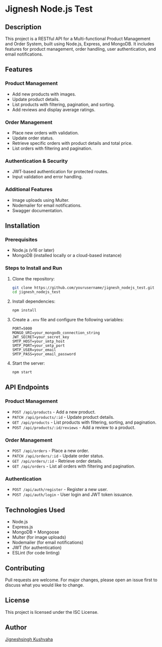 # Jignesh Node.js Test

## Description

This project is a RESTful API for a Multi-functional Product Management and Order System, built using Node.js, Express, and MongoDB. It includes features for product management, order handling, user authentication, and email notifications.

## Features

### **Product Management**

- Add new products with images.
- Update product details.
- List products with filtering, pagination, and sorting.
- Add reviews and display average ratings.

### **Order Management**

- Place new orders with validation.
- Update order status.
- Retrieve specific orders with product details and total price.
- List orders with filtering and pagination.

### **Authentication & Security**

- JWT-based authentication for protected routes.
- Input validation and error handling.

### **Additional Features**

- Image uploads using Multer.
- Nodemailer for email notifications.
- Swagger documentation.

## Installation

### **Prerequisites**

- Node.js (v16 or later)
- MongoDB (installed locally or a cloud-based instance)

### **Steps to Install and Run**

1. Clone the repository:

   ```sh
   git clone https://github.com/yourusername/jignesh_nodejs_test.git
   cd jignesh_nodejs_test
   ```

2. Install dependencies:

   ```sh
   npm install
   ```

3. Create a `.env` file and configure the following variables:

   ```env
   PORT=5000
   MONGO_URI=your_mongodb_connection_string
   JWT_SECRET=your_secret_key
   SMTP_HOST=your_smtp_host
   SMTP_PORT=your_smtp_port
   SMTP_USER=your_email
   SMTP_PASS=your_email_password
   ```

4. Start the server:
   ```sh
   npm start
   ```

## API Endpoints

### **Product Management**

- `POST /api/products` - Add a new product.
- `PATCH /api/products/:id` - Update product details.
- `GET /api/products` - List products with filtering, sorting, and pagination.
- `POST /api/products/:id/reviews` - Add a review to a product.

### **Order Management**

- `POST /api/orders` - Place a new order.
- `PATCH /api/orders/:id` - Update order status.
- `GET /api/orders/:id` - Retrieve order details.
- `GET /api/orders` - List all orders with filtering and pagination.

### **Authentication**

- `POST /api/auth/register` - Register a new user.
- `POST /api/auth/login` - User login and JWT token issuance.

## Technologies Used

- Node.js
- Express.js
- MongoDB + Mongoose
- Multer (for image uploads)
- Nodemailer (for email notifications)
- JWT (for authentication)
- ESLint (for code linting)

## Contributing

Pull requests are welcome. For major changes, please open an issue first to discuss what you would like to change.

## License

This project is licensed under the ISC License.

## Author

[Jigneshsingh Kushvaha](https://github.com/Jigneshsingh-growexxer)
